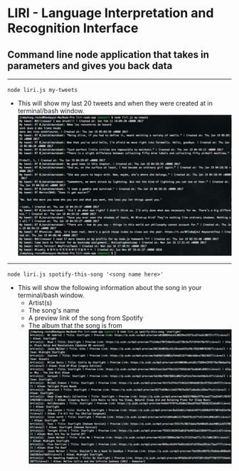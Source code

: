 # LIRI - Language Interpretation and Recognition Interface
## Command line node application that takes in parameters and gives you back data
- - - -
`node liri.js my-tweets`
* This will show my last 20 tweets and when they were created at in terminal/bash window.
![Alt text](./preview1.png?raw=true "Preview 1")
- - - -
`node liri.js spotify-this-song '<song name here>'`
* This will show the following information about the song in your terminal/bash window.
    * Artist(s)
    * The song's name
    * A preview link of the song from Spotify
    * The album that the song is from
![Alt text](./preview2.png?raw=true "Preview 2")